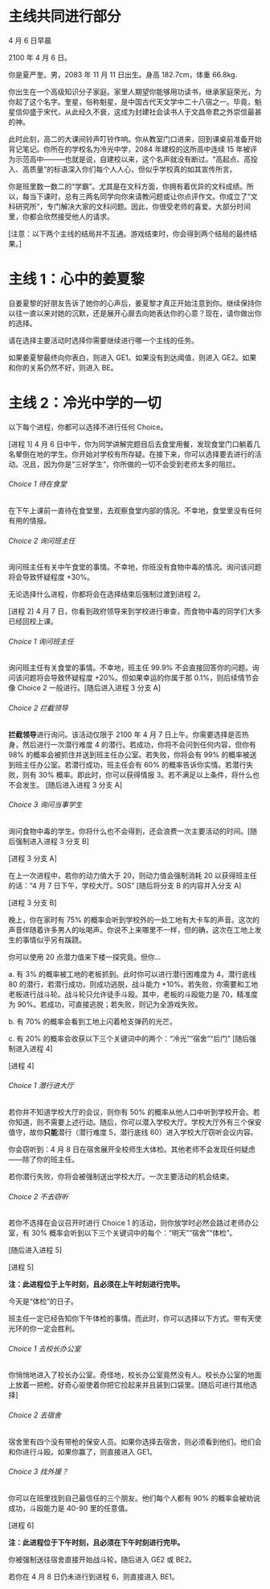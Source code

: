 # 主线共同进行部分

4 月 6 日早晨

2100 年 4 月 6 日。

你是夏严奎。男，2083 年 11 月 11 日出生。身高 182.7cm，体重 66.8kg.

你出生在一个高级知识分子家庭。家里人期望你能够用功读书，继承家庭荣光，为你起了这个名字。奎星，俗称魁星，是中国古代天文学中二十八宿之一。毕竟，魁星信仰盛于宋代，从此经久不衰，这成为封建社会读书人于文昌帝君之外崇信最甚的神。

此时此刻，高二的大课间铃声叮铃作响。你从教室门口进来，回到课桌前准备开始背记笔记。你所在的学校名为冷光中学，2084 年建校的这所高中连续 15 年被评为示范高中———也就是说，自建校以来，这个名声就没有断过。“高起点、高投入、高质量”的标语深入你们每个人人心，但似乎学校真的如其宣传所言。

你是班里数一数二的“学霸”。尤其是在文科方面，你拥有着优异的文科成绩。所以，每当下课时，总有三两名同学向你来请教问题或让你点评作文。你成立了“文科研究所”，专门解决大家的文科问题。因此，你很受老师的喜爱。大部分时间里，你都会欣然接受他人的请求。

[注意：以下两个主线的结局并不互通。游戏结束时，你会得到两个结局的最终结果。]

# 主线 1：心中的姜夏黎

自姜夏黎的好朋友告诉了她你的心声后，姜夏黎才真正开始注意到你。继续保持你以往一直以来对她的沉默，还是展开心扉去向她表达你的心意？现在，请你做出你的选择。

请在选择主要活动时选择你需要继续进行哪一个主线的任务。

如果姜夏黎最终向你表白，则进入 GE1。如果没有到达阈值，则进入 GE2。如果和你的关系仍然不好，则进入 BE。

# 主线 2：冷光中学的一切

以下每个进程，你都可以选择不进行任何 Choice。

[进程 1] 4 月 6 日中午，你为同学讲解完题目后去食堂用餐，发现食堂门口躺着几名晕倒在地的学生。你开始对学校有所存疑。在接下来，你可以选择要去进行的活动。况且，因为你是“三好学生”，你所做的一切不会受到老师太多的阻拦。

###### Choice 1 待在食堂

在下午上课前一直待在食堂里，去观察食堂内部的情况。不幸地，食堂里没有任何有用的情报。

###### Choice 2 询问班主任

询问班主任有关中午食堂的事情。不幸地，你班没有食物中毒的情况。询问该问题将会导致怀疑程度 +30%。

无论选择什么进程，你都将会在选择结束后强制过渡到进程 2。

[进程 2] 4 月 7 日，你看到政府领导来到学校进行审查，而食物中毒的同学们大多已经回校上课。

###### Choice 1 询问班主任

询问班主任有关食堂的事情。不幸地，班主任 99.9% 不会直接回答你的问题。询问该问题将会导致怀疑程度 +20%。但如果幸运的你属于那 0.1%，则后续情节会像 Choice 2 一般进行。[随后进入进程 3 分支 A]

###### Choice 2 拦截领导

**拦截领导**进行询问。该活动仅限于 2100 年 4 月 7 日上午。你需要选择是否热身，然后进行一次潜行难度 4 的潜行。若成功，你将不会问到任何内容，但你有 98% 的概率会被抓住并送到班主任办公室。若失败，你将会有 99% 的概率被送到班主任办公室。若潜行成功，班主任会有 60% 的概率告诉你实情。若潜行失败，则有 30% 概率。即此时，你可以获得情报 3。若不满足以上条件，将什么也不会发生。 [随后进入进程 3 分支 A]

###### Choice 3 询问当事学生

询问食物中毒的学生。你将什么也不会得到，还会浪费一次主要活动的时间。[随后强制进入进程 3 分支 B]

[进程 3 分支 A] 

在上一次进程中，若你的动力值大于 20，则动力值会强制消耗 20 以获得班主任的话：“4 月 7 日下午，学校大厅。SOS” [随后将分支 B 的内容并入分支 A]

[进程 3 分支 B]

晚上，你在家时有 75% 的概率会听到学校外的一处工地有大卡车的声音。这次的声音伴随着许多男人的吆喝声。你说不上来哪里不一样，但的确，这次在工地上发生的事情似乎另有蹊跷。

你可以使用 20 点潜力值来下楼一探究竟。但你...

a. 有 3% 的概率被工地的老板抓到。此时你可以进行潜行困难度为 4，潜行底线 80 的潜行，若潜行成功，则成功逃脱，战斗能力 +10%。若失败，你需要和工地老板进行战斗轮。战斗轮只允许徒手斗殴。其中，老板的斗殴能力是 70，精准度为 90%。若成功，可直接逃脱；若失败，则记为全游戏失败。

b. 有 70% 的概率会看到工地上闪着枪支弹药的光芒。

c. 有 20% 的概率会收获以下三个关键词中的两个：“冷光”“宿舍”“后门” [随后强制进入进程 4]

[进程 4]

###### Choice 1 潜行进大厅

若你并不知道学校大厅的会议，则你有 50% 的概率从他人口中听到学校开会。若你知道，则不需要上述行动。随后，你可以潜入学校大厅。学校大厅外有三个保安值守，故你**只能**潜行（潜行难度 5，潜行底线 60）进入学校大厅窃听会议内容。

你会窃听到：4 月 8 日在宿舍展开全校师生大体检。其他老师不会发现任何疑虑——除了你的班主任。

若你潜行失败，你将会被强制送出学校大厅。一次主要活动的机会结束。

###### Choice 2 不去窃听

若你不选择在会议召开时进行 Choice 1 的活动，则你放学时必然会路过老师办公室，有 30% 概率会听到以下三个关键词中的每个：“明天”“宿舍”“体检”。

[随后进入进程 5]

[进程 5]

**注：此进程位于上午时刻，且必须在上午时刻进行完毕。**

今天是“体检”的日子。

班主任一定已经告知你下午体检的事情。而此时，你可以选择以下方式。带有天使光环的你一定会胜利。

###### Choice 1 去校长办公室

你悄悄地进入了校长办公室。奇怪地，校长办公室竟然没有人。校长办公室的地面上放着一把枪。好奇心驱使着你把它捡起来并且装到口袋里。[随后可进行其他选择]

###### Choice 2 去宿舍

宿舍里有四个没有带枪的保安人员。如果你选择去宿舍，则必须看到他们。他们会和你进行斗殴。如果你赢了，则直接进入 GE1。

###### Choice 3 找外援？

你可以在班里找到自己最信任的三个朋友。他们每个人都有 90% 的概率会被劝说成功，斗殴能力是 40-90 里的任意值。

[进程 6]

**注：此进程位于下午时刻，且必须在下午时刻进行完毕。**

你被强制送往宿舍直接开始战斗轮，随后进入 GE2 或 BE2。

若你在 4 月 8 日仍未进行到进程 6，则直接进入 BE1。